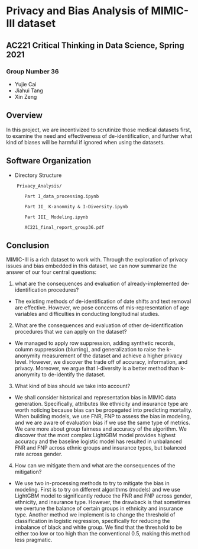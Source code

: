 # Privacy and Bias Analysis of MIMIC-III dataset

## AC221 Critical Thinking in Data Science, Spring 2021

### Group Number 36

* Yujie Cai
* Jiahui Tang
* Xin Zeng

## Overview

In this project, we are incentivized to scrutinize those medical datasets first, to examine the need and effectiveness of de-identification, and further what kind of biases will be harmful if ignored when using the datasets. 

## Software Organization

* Directory Structure

```
    Privacy_Analysis/

      ​	Part I_data_processing.ipynb

      ​	Part II_ K-anonmity & I-Diversity.ipynb

      ​	Part III_ Modeling.ipynb
      
      ​	AC221_final_report_group36.pdf

```


## Conclusion 

MIMIC-III is a rich dataset to work with. Through the exploration of privacy issues and bias embedded in this dataset, we can now summarize the answer of our four central questions:

1) what are the consequences and evaluation of already-implemented de-identification procedures? 

* The existing methods of de-identification of date shifts and text removal are effective. However, we pose concerns of mis-representation of age variables and difficulties in conducting longitudinal studies. 

2) What are the consequences and evaluation of other de-identification procedures that we can apply on the dataset? 

* We managed to apply row suppression, adding synthetic records, column suppression (blurring), and generalization to raise the k-anonymity measurement of the dataset and achieve a higher privacy level. However, we discover the trade off of accuracy, information, and privacy. Moreover, we argue that l-diversity is a better method than k-anonymity to de-identify the dataset. 

3) What kind of bias should we take into account? 

* We shall consider historical and representation bias in MIMIC data generation. Specifically, attributes like ethnicity and insurance type are worth noticing because bias can be propagated into predicting mortality. When building models, we use FNR, FNP to assess the bias in modeling, and we are aware of evaluation bias if we use the same type of metrics. We care more about group fairness and accuracy of the algorithm. We discover that the most complex LightGBM model provides highest accuracy and the baseline logistic model has resulted in unbalanced FNR and FNP across ethnic groups and insurance types, but balanced rate across gender.

4) How can we mitigate them and what are the consequences of the mitigation?

* We use two in-processing methods to try to mitigate the bias in modeling. First is to try on different algorithms (models) and we use LightGBM model to significantly reduce the FNR and FNP across gender, ethnicity, and insurance type. However, the drawback is that sometimes we overtune the balance of certain groups in ethnicity and insurance type. Another method we implement is to change the threshold of classification in logistic regression, specifically for reducing the imbalance of black and white group. We find that the threshold to be either too low or too high than the conventional 0.5, making this method less pragmatic. 
